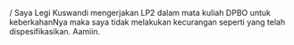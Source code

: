 / Saya Legi Kuswandi mengerjakan LP2 dalam mata kuliah DPBO untuk keberkahanNya maka saya tidak melakukan kecurangan seperti yang telah dispesifikasikan. Aamiin.
